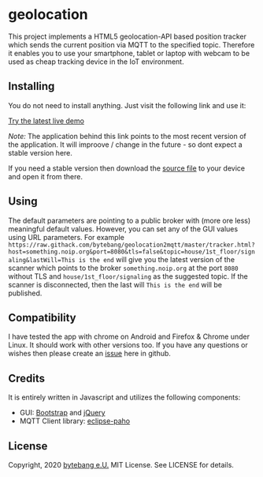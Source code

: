 # geolocation

This project implements a HTML5 geolocation-API based position tracker which sends the current position via MQTT to the specified topic. Therefore it enables you to use your smartphone, tablet or laptop with webcam to be used as cheap tracking device in the IoT environment.

## Installing

You do not need to install anything. Just visit the following link and use it:

[Try the latest live demo](https://tinyurl.com/geolocation2mqtt)

*Note:* The application behind this link points to the most recent version of the application.
It will improove / change in the future - so dont expect a stable version here.

If you need a stable version then download the [source file](https://raw.githubusercontent.com/bytebang/geolocation2mqtt/master/tracker.html) to your device and open it from there. 

## Using

The default parameters are pointing to a public broker with (more ore less) meaningful default values. However, you can set any of the GUI values using URL parameters. For example
`https://raw.githack.com/bytebang/geolocation2mqtt/master/tracker.html?host=something.noip.org&port=8080&tls=false&topic=house/1st_floor/signaling&lastWill=This is the end` will give you the latest version of the scanner which points to the broker `something.noip.org` at the port `8080` without TLS and `house/1st_floor/signaling` as the suggested topic. If the scanner is disconnected, then the last will `This is the end` will be published.

## Compatibility

I have tested the app with chrome on Android and Firefox & Chrome under Linux. It should work with other versions too.
If you have any questions or wishes then please create an [issue](https://github.com/bytebang/geolocation2mqtt/issues) here in github.


## Credits

It is entirely written in Javascript and utilizes the following components:

* GUI: [Bootstrap](https://getbootstrap.com/) and [jQuery](https://jquery.com/)
* MQTT Client library: [eclipse-paho](https://www.eclipse.org/paho/clients/js/)


## License

Copyright, 2020 [bytebang e.U.](http://www.bytebang.at)
MIT License. See LICENSE for details.
